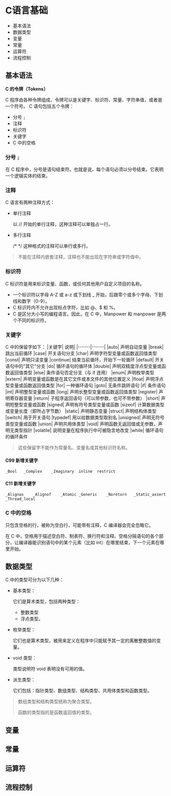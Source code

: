 # C语言基础
- 基本语法
- 数据类型
- 变量
- 常量
- 运算符
- 流程控制

## 基本语法
**C 的令牌（Tokens）**

C 程序由各种令牌组成，令牌可以是关键字、标识符、常量、字符串值，或者是一个符号。 C 语句包括五个令牌：
- 分号 `;`
- 注释
- 标识符
- 关键字
- C 中的空格
### 分号 `;`
在 C 程序中，分号是语句结束符。也就是说，每个语句必须以分号结束。它表明一个逻辑实体的结束。
### 注释
C 语言有两种注释方式：
- 单行注释

    以 // 开始的单行注释，这种注释可以单独占一行。

- 多行注释 

    /* */ 这种格式的注释可以单行或多行。
> 不能在注释内嵌套注释，注释也不能出现在字符串或字符值中。
### 标识符
C 标识符是用来标识变量、函数，或任何其他用户自定义项目的名称。
- 一个标识符以字母 A-Z 或 a-z 或下划线 _ 开始，后跟零个或多个字母、下划线和数字（0-9）。
- C 标识符内不允许出现标点字符，比如 @、$ 和 %。
- C 是区分大小写的编程语言。因此，在 C 中，Manpower 和 manpower 是两个不同的标识符。
### 关键字
 C 中的保留字如下：
|关键字|	说明|
|------|------|
|auto|	声明自动变量
|break|	跳出当前循环
|case|	开关语句分支
|char|	声明字符型变量或函数返回值类型
|const|	声明只读变量
|continue|	结束当前循环，开始下一轮循环
|default|	开关语句中的"其它"分支
|do|	循环语句的循环体
|double|	声明双精度浮点型变量或函数返回值类型
|else|	条件语句否定分支（与 if 连用）
|enum|	声明枚举类型
|extern|	声明变量或函数是在其它文件或本文件的其他位置定义
|float|	声明浮点型变量或函数返回值类型
|for|	一种循环语句
|goto|	无条件跳转语句
|if|	条件语句
|int|	声明整型变量或函数
|long|	声明长整型变量或函数返回值类型
|register|	声明寄存器变量
|return|	子程序返回语句（可以带参数，也可不带参数）
|short|	声明短整型变量或函数
|signed|	声明有符号类型变量或函数
|sizeof|	计算数据类型或变量长度（即所占字节数）
|static|	声明静态变量
|struct|	声明结构体类型
|switch|	用于开关语句
|typedef|	用以给数据类型取别名
|unsigned|	声明无符号类型变量或函数
|union|	声明共用体类型
|void|	声明函数无返回值或无参数，声明无类型指针
|volatile|	说明变量在程序执行中可被隐含地改变
|while|	循环语句的循环条件

 > 这些保留字不能作为常量名、变量名或其他标识符名称。
#### C99 新增关键字
```
_Bool	_Complex	_Imaginary	inline	restrict
```
#### C11 新增关键字
```
_Alignas	_Alignof	_Atomic	_Generic	_Noreturn   _Static_assert	_Thread_local
```

### C 中的空格
只包含空格的行，被称为空白行，可能带有注释，C 编译器会完全忽略它。

在 C 中，空格用于描述空白符、制表符、换行符和注释。空格分隔语句的各个部分，让编译器能识别语句中的某个元素（比如 int）在哪里结束，下一个元素在哪里开始。

## 数据类型
C 中的类型可分为以下几种：
- 基本类型：
    
    它们是算术类型，包括两种类型：

    - 整数类型
    - 浮点类型。
- 枚举类型：
    
    它们也是算术类型，被用来定义在程序中只能赋予其一定的离散整数值的变量。
- void 类型：

    类型说明符 void 表明没有可用的值。
- 派生类型：

    它们包括：指针类型、数组类型、结构类型、共用体类型和函数类型。

> 数组类型和结构类型统称为聚合类型。
>
> 函数的类型指的是函数返回值的类型。
## 变量
## 常量
## 运算符
## 流程控制